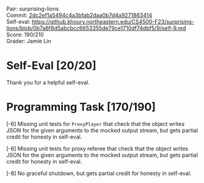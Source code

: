 Pair: surprising-lions \
Commit: [2dc2ef1a5494c4a3bfab2daa0b7d4a9271863414](https://github.khoury.northeastern.edu/CS4500-F23/surprising-lions/tree/2dc2ef1a5494c4a3bfab2daa0b7d4a9271863414) \
Self-eval: https://github.khoury.northeastern.edu/CS4500-F23/surprising-lions/blob/0b7a6f8d5abcbcc6653355de79ce1710df74dbf5/9/self-9.md \
Score: 190/210 \
Grader: Jamie Lin

# Self-Eval [20/20]

Thank you for a helpful self-eval.

# Programming Task [170/190]

[-6] Missing unit tests for `ProxyPlayer` that check that the object writes JSON for the given arguments to the mocked output stream, but gets partial credit for honesty in self-eval.

[-6] Missing unit tests for proxy referee that check that the object writes JSON for the given arguments to the mocked output stream, but gets partial credit for honesty in self-eval.

[-8] No graceful shutdown, but gets partial credit for honesty in self-eval.
